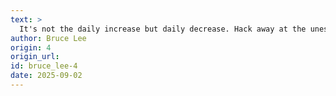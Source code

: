 ```yaml
---
text: >
  It's not the daily increase but daily decrease. Hack away at the unessential.
author: Bruce Lee
origin: 4
origin_url:
id: bruce_lee-4
date: 2025-09-02 
---
```

